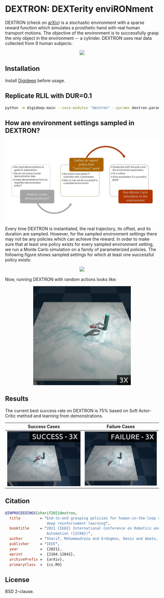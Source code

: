 # DEXTRON: DEXTerity enviRONment

DEXTRON (check on [arXiv](https://arxiv.org/abs/2104.12842)) is a stochastic environment with a sparse reward function which simulates a prosthetic hand with real human transport motions. The objective of the environment is to successfully grasp the only object in the environment -- a cylinder. DEXTRON uses real data collected from 9 human subjects:

<p align="center">
  <img src="./doc/1_data_collection.gif" width="320">
</p>

## Installation

Install [Digideep](https://github.com/sharif1093/digideep) before usage.

## Replicate RLIL with DUR=0.1

```bash
python -m digideep.main --save-modules "dextron" --params dextron.params.sac_a00 --cpanel '{"time_limit":10.0, "demo_use_ratio":0.1, "batch_size":32, "exclude_obs":["rel_obj_hand_dist", "rel_obj_hand", "distance2", "closure", "timestep"], "generator_type":"real", "number_epochs":3000, "render":false, "database_filename":"./data/session_20201011162549_sweet_cray.csv", "seed":1}' --session-path /tmp/sessions --session-name seed_1
```

## How are environment settings sampled in DEXTRON?

<p align="center">
  <img src="./doc/slide.jpg" width="640">
</p>

Every time DEXTRON is instantiated, the real trajectory, its offset, and its duration are sampled. However, for the sampled environment settings there may not be any policies which can achieve the reward. In order to make sure that at least one policy exists for every sampled environment setting, we run a Monte Carlo simulation on a family of parameterized policies. The following figure shows sampled settings for which at least one successful policy exists:

<p align="center">
  <img src="./doc/2_trajectories_after_mc.gif" width="480">
</p>

Now, running DEXTRON with random actions looks like:

<p align="center">
  <img src="./doc/3_dextron.gif" width="320">
</p>


## Results

The current best success rate on DEXTRON is 75% based on Soft Actor-Critic method and learning from demonstrations.

| Success Cases  | Failure Cases |
:-------------------------:|:-------------------------:
<img src="./doc/4_success_cases.gif" width="320"> | <img src="./doc/5_failure_cases.gif" width="320"> |


## Citation

```bibtex
@INPROCEEDINGS{sharif2021dextron,
  title         = "End-to-end grasping policies for human-in-the-loop robots via
                   deep reinforcement learning",
  booktitle     = "2021 {IEEE} International Conference on Robotics and
                   Automation ({ICRA})",
  author        = "Sharif, Mohammadreza and Erdogmus, Deniz and Amato, Christopher and Padir, Taskin",
  publisher     = "IEEE",
  year          =  {2021},
  eprint        =  {2104.12842},
  archivePrefix =  {arXiv},
  primaryClass  =  {cs.RO}
```

## License

BSD 2-clause.
